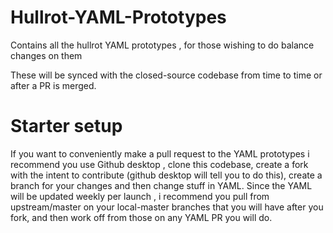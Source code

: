 # Hullrot-YAML-Prototypes
Contains all the hullrot YAML prototypes , for those wishing to do balance changes on them

These will be synced with the closed-source codebase from time to time or after a PR is merged.

# Starter setup
If you want to conveniently make a pull request to the YAML prototypes i recommend you use Github desktop , clone this codebase, create a fork with the intent to contribute (github desktop will tell you to do this), create a branch for your changes and then change stuff in YAML. Since the YAML will be updated weekly per launch , i recommend you pull from upstream/master on your local-master branches that you will have after you fork, and then work off from those on any YAML PR you will do.
